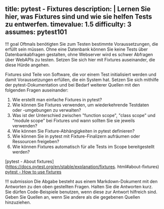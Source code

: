 title: pytest - Fixtures
description: |
  Lernen Sie hier, was Fixtures sind und wie sie helfen Tests zu entwerfen. 
timevalue: 1.5
difficulty: 3
assumes: pytest101
---
!!! goal 
    Oftmals benötigten Sie zum Testen bestimmte Voraussetzungen, die erfüllt sein müssen.
    Ohne eine Datenbank können Sie keine Tests über Datenbankabfragen gestalten, ohne Webserver 
    wird es schwer Abfragen über WebAPIs zu testen.
    Setzen Sie sich hier mit Fixtures auseinander, die diese Hürde angehen.

Fixtures sind Teile von Software, die vor einem Test initialisiert werden und damit 
Voraussetzungen erfüllen, die ein System hat.
Setzen Sie sich mithilfe der pytest-Dokumentation und bei Bedarf weiterer Quellen mit den 
folgenden Fragen auseinander:

1. Wie erstellt man einfache Fixtures in pytest?
2. Wie können Sie Fixtures verwenden, um wiederkehrende Testdaten oder -umgebungen zu verwalten?
3. Was ist der Unterschied zwischen "function scope", "class scope" und "module scope" bei 
   Fixtures und wann sollten Sie sie jeweils verwenden? 
4. Wie können Sie Fixture-Abhängigkeiten in pytest definieren?
5. Wie können Sie in pytest mit Fixture-Finalizern aufräumen oder Ressourcen freigeben?
6. Wie können Fixtures automatisch für alle Tests im Scope bereitgestellt werden?

[pytest - About fixtures](https://docs.pytest.org/en/stable/explanation/fixtures.
html#about-fixtures) 
[pytest - How to use fixtures](https://docs.pytest.org/en/stable/how-to/fixtures.html)


!!! submission
    Die Abgabe besteht aus einem Markdown-Dokument mit den Antworten zu den oben gestellten Fragen.
    Halten Sie die Antworten kurz.
    Sie dürfen Code-Beispiele benutzen, wenn diese zur Antwort hilfreich sind.
    Geben Sie Quellen an, wenn Sie andere als die gegebenen Quellen hinzuziehen.
    